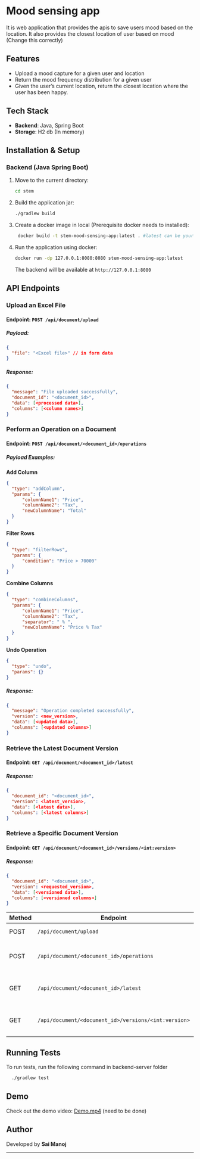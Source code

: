 # Mood sensing app
It is web application that provides the apis to save users mood based on the location. It also provides
the closest location of user based on mood (Change this correctly)

## Features

- Upload a mood capture for a given user and location
- Return the mood frequency distribution for a given user
- Given the user’s current location, return the closest location where the user has been happy.

## Tech Stack

- **Backend**: Java, Spring Boot
- **Storage**: H2 db (In memory)

## Installation & Setup

### Backend (Java Spring Boot)

1. Move to the current directory:
   ```sh
   cd stem
   ```
2. Build the application jar:
   ```sh
   ./gradlew build
   ```
3. Create a docker image in local (Prerequisite docker needs to installed):
   ```sh
    docker build -t stem-mood-sensing-app:latest . #latest can be your version
   ```
4. Run the application using docker:
   ```sh
   docker run -dp 127.0.0.1:8080:8080 stem-mood-sensing-app:latest
   ```
   The backend will be available at `http://127.0.0.1:8080`

## API Endpoints

### Upload an Excel File
#### Endpoint: `POST /api/document/upload`
##### Payload:
```json
{    
  "file": "<Excel file>" // in form data
}
```
##### Response:
```json
{
  "message": "File uploaded successfully",
  "document_id": "<document_id>",
  "data": [<processed data>],
  "columns": [<column names>]
}
```

### Perform an Operation on a Document
#### Endpoint: `POST /api/document/<document_id>/operations`
##### Payload Examples:

**Add Column**
```json
{
  "type": "addColumn",
  "params": {
      "columnName1": "Price",
      "columnName2": "Tax",
      "newColumnName": "Total"
  }
}
```

**Filter Rows**
```json
{
  "type": "filterRows",
  "params": {
      "condition": "Price > 70000"
  }
}
```

**Combine Columns**
```json
{
  "type": "combineColumns",
  "params": {
      "columnName1": "Price",
      "columnName2": "Tax",
      "separator": " % ",
      "newColumnName": "Price % Tax"
  }
}
```

**Undo Operation**
```json
{
  "type": "undo",
  "params": {}
}
```

##### Response:
```json
{
  "message": "Operation completed successfully",
  "version": <new_version>,
  "data": [<updated data>],
  "columns": [<updated columns>]
}
```

### Retrieve the Latest Document Version
#### Endpoint: `GET /api/document/<document_id>/latest`
##### Response:
```json
{
  "document_id": "<document_id>",
  "version": <latest_version>,
  "data": [<latest data>],
  "columns": [<latest columns>]
}
```

### Retrieve a Specific Document Version
#### Endpoint: `GET /api/document/<document_id>/versions/<int:version>`
##### Response:
```json
{
  "document_id": "<document_id>",
  "version": <requested_version>,
  "data": [<versioned data>],
  "columns": [<versioned columns>]
}
```

| Method | Endpoint                                             | Description                          |
| ------ | ---------------------------------------------------- | ------------------------------------ |
| POST   | `/api/document/upload`                               | Upload an Excel file                 |
| POST   | `/api/document/<document_id>/operations`             | Perform an operation on a document   |
| GET    | `/api/document/<document_id>/latest`                 | Retrieve the latest document version |
| GET    | `/api/document/<document_id>/versions/<int:version>` | Retrieve a specific document version |


## Running Tests

To run tests, run the following command in backend-server folder

```bash
  ./gradlew test
```


## Demo

Check out the demo video: [Demo.mp4](./Demo.mp4) (need to be done)

## Author

Developed by **Sai Manoj**

---

